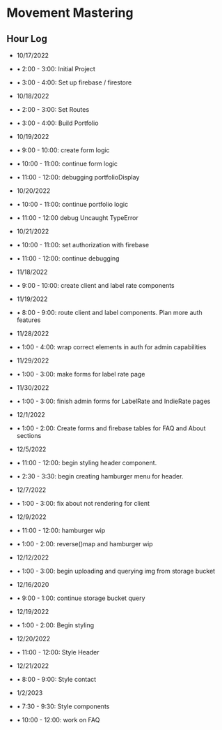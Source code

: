 # Movement Mastering

## Hour Log

- 10/17/2022
- • 2:00 - 3:00: Initial Project
- • 3:00 - 4:00: Set up firebase / firestore

- 10/18/2022
- • 2:00 - 3:00: Set Routes
- • 3:00 - 4:00: Build Portfolio

- 10/19/2022
- • 9:00 - 10:00: create form logic
- • 10:00 - 11:00: continue form logic
- • 11:00 - 12:00: debugging portfolioDisplay

- 10/20/2022
- • 10:00 - 11:00: continue portfolio logic
- • 11:00 - 12:00 debug Uncaught TypeError

- 10/21/2022
- • 10:00 - 11:00: set authorization with firebase
- • 11:00 - 12:00: continue debugging

- 11/18/2022
- • 9:00 - 10:00: create client and label rate components

- 11/19/2022
- • 8:00 - 9:00:  route client and label components. Plan more auth features

- 11/28/2022
- • 1:00 - 4:00: wrap correct elements in auth for admin capabilities

- 11/29/2022
- • 1:00 - 3:00: make forms for label rate page

- 11/30/2022
- • 1:00 - 3:00: finish admin forms for LabelRate and IndieRate pages

- 12/1/2022
- • 1:00 - 2:00: Create forms and firebase tables for FAQ and About sections

- 12/5/2022
- • 11:00 - 12:00: begin styling header component.
- • 2:30 - 3:30: begin creating hamburger menu for header.

- 12/7/2022
- • 1:00 - 3:00: fix about not rendering for client

- 12/9/2022
- • 11:00 - 12:00: hamburger wip
- • 1:00 - 2:00: reverse()map and hamburger wip

- 12/12/2022
- • 1:00 - 3:00: begin uploading and querying img from storage bucket

- 12/16/2020
- • 9:00 - 1:00: continue storage bucket query

- 12/19/2022
- • 1:00 - 2:00: Begin styling

- 12/20/2022
- • 11:00 - 12:00: Style Header

- 12/21/2022
- • 8:00 - 9:00: Style contact

- 1/2/2023
- • 7:30 - 9:30: Style components
- • 10:00 - 12:00: work on FAQ